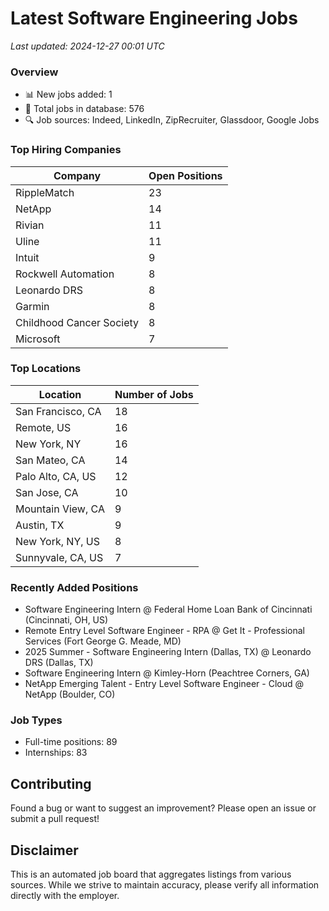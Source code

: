 # Latest Software Engineering Jobs
*Last updated: 2024-12-27 00:01 UTC*

### Overview
- 📊 New jobs added: 1
- 💼 Total jobs in database: 576
- 🔍 Job sources: Indeed, LinkedIn, ZipRecruiter, Glassdoor, Google Jobs

### Top Hiring Companies
| Company | Open Positions |
|---------|---------------|
| RippleMatch | 23 |
| NetApp | 14 |
| Rivian | 11 |
| Uline | 11 |
| Intuit | 9 |
| Rockwell Automation | 8 |
| Leonardo DRS | 8 |
| Garmin | 8 |
| Childhood Cancer Society | 8 |
| Microsoft | 7 |

### Top Locations
| Location | Number of Jobs |
|----------|---------------|
| San Francisco, CA | 18 |
| Remote, US | 16 |
| New York, NY | 16 |
| San Mateo, CA | 14 |
| Palo Alto, CA, US | 12 |
| San Jose, CA | 10 |
| Mountain View, CA | 9 |
| Austin, TX | 9 |
| New York, NY, US | 8 |
| Sunnyvale, CA, US | 7 |

### Recently Added Positions
- Software Engineering Intern @ Federal Home Loan Bank of Cincinnati (Cincinnati, OH, US)
- Remote Entry Level Software Engineer - RPA @ Get It - Professional Services (Fort George G. Meade, MD)
- 2025 Summer - Software Engineering Intern (Dallas, TX) @ Leonardo DRS (Dallas, TX)
- Software Engineering Intern @ Kimley-Horn (Peachtree Corners, GA)
- NetApp Emerging Talent - Entry Level Software Engineer - Cloud @ NetApp (Boulder, CO)

### Job Types
- Full-time positions: 89
- Internships: 83

## Contributing
Found a bug or want to suggest an improvement? Please open an issue or submit a pull request!

## Disclaimer
This is an automated job board that aggregates listings from various sources. While we strive to maintain accuracy, 
please verify all information directly with the employer.
